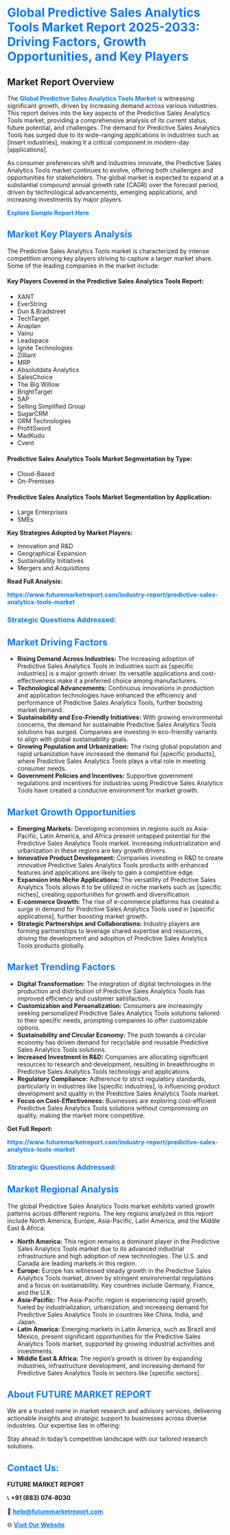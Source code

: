 <h1 style="color: #007BFF;">Global Predictive Sales Analytics Tools Market Report 2025-2033: Driving Factors, Growth Opportunities, and Key Players</h1>

<section id="overview">
<h2>Market Report Overview</h2>
<p>The <a href="https://www.futuremarketreport.com/industry-report/predictive-sales-analytics-tools-market" style="color: #007BFF; text-decoration: none;"><strong>Global Predictive Sales Analytics Tools Market</strong></a> is witnessing significant growth, driven by increasing demand across various industries. This report delves into the key aspects of the Predictive Sales Analytics Tools market, providing a comprehensive analysis of its current status, future potential, and challenges. The demand for Predictive Sales Analytics Tools has surged due to its wide-ranging applications in industries such as [insert industries], making it a critical component in modern-day [applications].</p>
<p>As consumer preferences shift and industries innovate, the Predictive Sales Analytics Tools market continues to evolve, offering both challenges and opportunities for stakeholders. The global market is expected to expand at a substantial compound annual growth rate (CAGR) over the forecast period, driven by technological advancements, emerging applications, and increasing investments by major players.</p>
</section>

<section id="overview">
<p><a href="https://www.futuremarketreport.com/request-sample/reportId=57279" style="color: #007BFF; text-decoration: none;"><strong>Explore Sample Report Here</strong></a></p>
</section>

<section id="key-players">
<h2 style="color: #007BFF;">Market Key Players Analysis</h2>
<p>The Predictive Sales Analytics Tools market is characterized by intense competition among key players striving to capture a larger market share. Some of the leading companies in the market include:</p>
<h4>Key Players Covered in the Predictive Sales Analytics Tools Report:</h4>
<ul><li>XANT</li><li>EverString</li><li>Dun &amp; Bradstreet</li><li>TechTarget</li><li>Anaplan</li><li>Vainu</li><li>Leadspace</li><li>Ignite Technologies</li><li>Zilliant</li><li>MRP</li><li>Absolutdata Analytics</li><li>SalesChoice</li><li>The Big Willow</li><li>BrightTarget</li><li>SAP</li><li>Selling Simplified Group</li><li>SugarCRM</li><li>ORM Technologies</li><li>ProfitSword</li><li>MadKudu</li><li>Cvent</li></ul>
<h4>Predictive Sales Analytics Tools Market Segmentation by Type:</h4>
<ul><li>Cloud-Based</li><li>On-Premises</li></ul>

<h4>Predictive Sales Analytics Tools Market Segmentation by Application:</h4>
<ul><li>Large Enterprises</li><li>SMEs</li></ul>
<p><strong>Key Strategies Adopted by Market Players:</strong></p>
<ul>
<li>Innovation and R&D</li>
<li>Geographical Expansion</li>
<li>Sustainability Initiatives</li>
<li>Mergers and Acquisitions</li>
</ul>
</section>

<section>
<p><strong>Read Full Analysis: </strong></p><a href="https://www.futuremarketreport.com/industry-report/predictive-sales-analytics-tools-market" style="color: #007BFF; text-decoration: none;"><strong>https://www.futuremarketreport.com/industry-report/predictive-sales-analytics-tools-market</strong></a>
<h3 style="color: #007BFF;">Strategic Questions Addressed:</h3>
</section>

<section id="driving-factors">
<h2 style="color: #007BFF;">Market Driving Factors</h2>
<ul>
<li><strong>Rising Demand Across Industries:</strong> The increasing adoption of Predictive Sales Analytics Tools in industries such as [specific industries] is a major growth driver. Its versatile applications and cost-effectiveness make it a preferred choice among manufacturers.</li>
<li><strong>Technological Advancements:</strong> Continuous innovations in production and application technologies have enhanced the efficiency and performance of Predictive Sales Analytics Tools, further boosting market demand.</li>
<li><strong>Sustainability and Eco-Friendly Initiatives:</strong> With growing environmental concerns, the demand for sustainable Predictive Sales Analytics Tools solutions has surged. Companies are investing in eco-friendly variants to align with global sustainability goals.</li>
<li><strong>Growing Population and Urbanization:</strong> The rising global population and rapid urbanization have increased the demand for [specific products], where Predictive Sales Analytics Tools plays a vital role in meeting consumer needs.</li>
<li><strong>Government Policies and Incentives:</strong> Supportive government regulations and incentives for industries using Predictive Sales Analytics Tools have created a conducive environment for market growth.</li>
</ul>
</section>

<section id="growth-opportunities">
<h2 style="color: #007BFF;">Market Growth Opportunities</h2>
<ul>
<li><strong>Emerging Markets:</strong> Developing economies in regions such as Asia-Pacific, Latin America, and Africa present untapped potential for the Predictive Sales Analytics Tools market. Increasing industrialization and urbanization in these regions are key growth drivers.</li>
<li><strong>Innovative Product Development:</strong> Companies investing in R&D to create innovative Predictive Sales Analytics Tools products with enhanced features and applications are likely to gain a competitive edge.</li>
<li><strong>Expansion into Niche Applications:</strong> The versatility of Predictive Sales Analytics Tools allows it to be utilized in niche markets such as [specific niches], creating opportunities for growth and diversification.</li>
<li><strong>E-commerce Growth:</strong> The rise of e-commerce platforms has created a surge in demand for Predictive Sales Analytics Tools used in [specific applications], further boosting market growth.</li>
<li><strong>Strategic Partnerships and Collaborations:</strong> Industry players are forming partnerships to leverage shared expertise and resources, driving the development and adoption of Predictive Sales Analytics Tools products globally.</li>
</ul>
</section>

<section id="trending-factors">
<h2 style="color: #007BFF;">Market Trending Factors</h2>
<ul>
<li><strong>Digital Transformation:</strong> The integration of digital technologies in the production and distribution of Predictive Sales Analytics Tools has improved efficiency and customer satisfaction.</li>
<li><strong>Customization and Personalization:</strong> Consumers are increasingly seeking personalized Predictive Sales Analytics Tools solutions tailored to their specific needs, prompting companies to offer customizable options.</li>
<li><strong>Sustainability and Circular Economy:</strong> The push towards a circular economy has driven demand for recyclable and reusable Predictive Sales Analytics Tools solutions.</li>
<li><strong>Increased Investment in R&D:</strong> Companies are allocating significant resources to research and development, resulting in breakthroughs in Predictive Sales Analytics Tools technology and applications.</li>
<li><strong>Regulatory Compliance:</strong> Adherence to strict regulatory standards, particularly in industries like [specific industries], is influencing product development and quality in the Predictive Sales Analytics Tools market.</li>
<li><strong>Focus on Cost-Effectiveness:</strong> Businesses are exploring cost-efficient Predictive Sales Analytics Tools solutions without compromising on quality, making the market more competitive.</li>
</ul>
</section>

<section>
<p><strong>Get Full Report: </strong></p><a href="https://www.futuremarketreport.com/industry-report/predictive-sales-analytics-tools-market" style="color: #007BFF; text-decoration: none;"><strong>https://www.futuremarketreport.com/industry-report/predictive-sales-analytics-tools-market</strong></a>
<h3 style="color: #007BFF;">Strategic Questions Addressed:</h3>
</section>


<section id="regional-analysis">
<h2 style="color: #007BFF;">Market Regional Analysis</h2>
<p>The global Predictive Sales Analytics Tools market exhibits varied growth patterns across different regions. The key regions analyzed in this report include North America, Europe, Asia-Pacific, Latin America, and the Middle East & Africa:</p>
<ul>
<li><strong>North America:</strong> This region remains a dominant player in the Predictive Sales Analytics Tools market due to its advanced industrial infrastructure and high adoption of new technologies. The U.S. and Canada are leading markets in this region.</li>
<li><strong>Europe:</strong> Europe has witnessed steady growth in the Predictive Sales Analytics Tools market, driven by stringent environmental regulations and a focus on sustainability. Key countries include Germany, France, and the U.K.</li>
<li><strong>Asia-Pacific:</strong> The Asia-Pacific region is experiencing rapid growth, fueled by industrialization, urbanization, and increasing demand for Predictive Sales Analytics Tools in countries like China, India, and Japan.</li>
<li><strong>Latin America:</strong> Emerging markets in Latin America, such as Brazil and Mexico, present significant opportunities for the Predictive Sales Analytics Tools market, supported by growing industrial activities and investments.</li>
<li><strong>Middle East & Africa:</strong> The region’s growth is driven by expanding industries, infrastructure development, and increasing demand for Predictive Sales Analytics Tools in sectors like [specific sectors].</li>
</ul>
</section>

<footer>
<h2 style="color: #007BFF;">About FUTURE MARKET REPORT</h2>
<p>We are a trusted name in market research and advisory services, delivering actionable insights and strategic support to businesses across diverse industries. Our expertise lies in offering:</p>

<p>Stay ahead in today’s competitive landscape with our tailored research solutions.</p>

<h2 style="color: #007BFF;">Contact Us:</h2>
<p><strong>FUTURE MARKET REPORT</strong></p>
<p>📞 <strong>+91 (883) 074-8030</strong></p>
<p>📧 <strong><a href="mailto:help@futuremarketreport.com" style="color: #007BFF;">help@futuremarketreport.com</a></strong></p>
<p>🌐 <strong><a href="https://www.futuremarketreport.com/" style="color: #007BFF;">Visit Our Website</a></strong></p>
</footer>